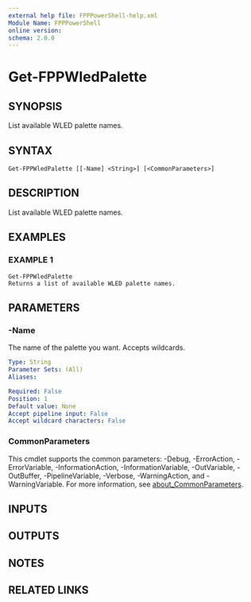 ```yaml
---
external help file: FPPPowerShell-help.xml
Module Name: FPPPowerShell
online version:
schema: 2.0.0
---
```


# Get-FPPWledPalette

## SYNOPSIS
List available WLED palette names.

## SYNTAX

```
Get-FPPWledPalette [[-Name] <String>] [<CommonParameters>]
```

## DESCRIPTION
List available WLED palette names.

## EXAMPLES

### EXAMPLE 1
```
Get-FPPWledPalette
Returns a list of available WLED palette names.
```

## PARAMETERS

### -Name
The name of the palette you want.
Accepts wildcards.

```yaml
Type: String
Parameter Sets: (All)
Aliases:

Required: False
Position: 1
Default value: None
Accept pipeline input: False
Accept wildcard characters: False
```

### CommonParameters
This cmdlet supports the common parameters: -Debug, -ErrorAction, -ErrorVariable, -InformationAction, -InformationVariable, -OutVariable, -OutBuffer, -PipelineVariable, -Verbose, -WarningAction, and -WarningVariable. For more information, see [about_CommonParameters](http://go.microsoft.com/fwlink/?LinkID=113216).

## INPUTS

## OUTPUTS

## NOTES

## RELATED LINKS
